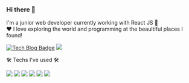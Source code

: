 ### Hi there 👋

<!-- 
**Jennayeo/jennayeo** is a ✨ _special_ ✨ repository because its `README.md` (this file) appears on your GitHub profile.

Here are some ideas to get you started:

- 🔭 I’m currently working on ...
- 🌱 I’m currently learning ...
- 👯 I’m looking to collaborate on ...
- 🤔 I’m looking for help with ...
- 💬 Ask me about ...
- 📫 How to reach me: ...
- 😄 Pronouns: ...
- ⚡ Fun fact: ...

 -->
I'm a junior web developer currently working with React JS 🚀  
♥️ I love exploring the world and programming at the beaultiful places I found!

 [![Tech Blog Badge](http://img.shields.io/badge/-Tech%20blog-black?style=flat-square&logo=github&link=https://jennayeo.tistory.com)](https://jennayeo.tistory.com)
  <img src="https://img.shields.io/badge/YouTube-FF0000?style=flat-square&logo=YouTube&logoColor=white&link=https://https://www.youtube.com/channel/UCpV_jeJfIguiPv95mPM3OeQ"/>


🛠 Techs I've used 🛠  

<img src="https://img.shields.io/badge/React-61DAFB?style=flat-square&logo=React&logoColor=white"/> <img src="https://img.shields.io/badge/JavaScript-F7DF1E?style=flat-square&logo=JavaScript&logoColor=white"/> <img src="https://img.shields.io/badge/TypeScript-3178C6?style=flat-square&logo=TypeScript&logoColor=white"/> <img src="https://img.shields.io/badge/styled-components-DB7093?style=flat-square&logo=styled-components&logoColor=white"/> <img src="https://img.shields.io/badge/Python-3776AB?style=flat-square&logo=Python&logoColor=white"/> <img src="https://img.shields.io/badge/MySQL-4479A1?style=flat-square&logo=MySQL&logoColor=white"/> 
